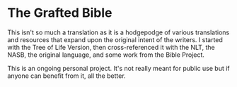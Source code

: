 # The Grafted Bible

This isn't so much a translation as it is a hodgepodge of various translations and resources that expand upon the original intent of the writers. 
I started with the Tree of Life Version, then cross-referenced it with the NLT, the NASB, the original language, and some work from the Bible Project.

This is an ongoing personal project. It's not really meant for public use but if anyone can benefit from it, all the better.
